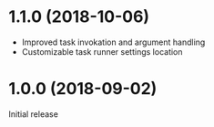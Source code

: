 # 1.1.0 (2018-10-06)
* Improved task invokation and argument handling
* Customizable task runner settings location

# 1.0.0 (2018-09-02)
Initial release
